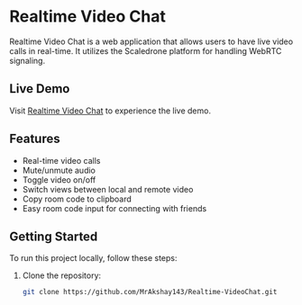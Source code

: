 # Realtime Video Chat

Realtime Video Chat is a web application that allows users to have live video calls in real-time. It utilizes the Scaledrone platform for handling WebRTC signaling.

## Live Demo

Visit [Realtime Video Chat](https://yourcart.in) to experience the live demo.

## Features

- Real-time video calls
- Mute/unmute audio
- Toggle video on/off
- Switch views between local and remote video
- Copy room code to clipboard
- Easy room code input for connecting with friends

## Getting Started

To run this project locally, follow these steps:

1. Clone the repository:

   ```bash
   git clone https://github.com/MrAkshay143/Realtime-VideoChat.git
